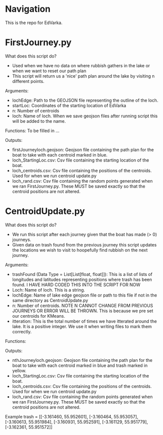 # Navigation
This is the repo for EdVarka. 

# FirstJourney.py

What does this script do?
- Used when we have no data on where rubbish gathers in the lake or when we want to reset our path plan
- This script will return us a 'nice' path plan around the lake by visiting n different points. 

Arguments:
- lochEdge: Path to the GEOJSON file representing the outline of the loch.
- startLoc: Coordinates of the starting location of EdVarka
- n: Number of centroids
- loch: Name of loch. When we save geojson files after running script
       this will be added to the name.

Functions:
To be filled in ...

Outputs:
- firstJourneyloch.geojson: Geojson file containing the path plan for the boat to take with each centroid marked in blue.
- loch_StartingLoc.csv: Csv file containing the starting location of the boat.
- loch_centroids.csv: Csv file containing the positions of the centroids. Used for when we run centroid update.py
- loch_rand.csv: Csv file containing the random points generated when we ran FirstJourney.py. These MUST be saved exactly so that the centroid positions are not altered.  

# CentroidUpdate.py

What does this script do?
- We run this script after each journey given that the boat has made (> 0) journeys.
- Given data on trash found from the previous journey this script updates the locations we wish to visit 
  to hoopefully find rubbish on the next journey. 

Arguments:
- trashFound (Data Type = List[List[float, float]]): This is a list of lists of longitudes and latitudes representing positions where trash has been found. I HAVE HARD CODED THIS INTO THE SCRIPT FOR NOW
- Loch: Name of loch. This is a string.
- lochEdge: Name of lake edge geojson file or path to this file if not in the same directory as CentroidUpdate.py
- n: Number of centroids. NOTE N CANNOT CHANGE FROM PREVIOUS JOURNEYS OR ERROR WILL BE THROWN. This is because we pre set our centroids for KMeans.
- itteration: This is the total number of times we have itterated around the lake. It is a positive integer. We use it when writing files to mark them correctly. 

Functions:

Outputs:
- nthJourneyloch.geojson: Geojson file containing the path plan for the boat to take with each centroid marked in blue and trash marked in yellow.
- loch_StartingLoc.csv: Csv file containing the starting location of the boat.
- loch_centroids.csv: Csv file containing the positions of the centroids. Used for when we run centroid update.py
- loch_rand.csv: Csv file containing the random points generated when we ran FirstJourney.py. These MUST be saved exactly so that the centroid positions are not altered.  

Example trash = [[-3.161460, 55.952601], [-3.160464, 55.953057], [-3.160613, 55.951984], [-3.160931, 55.952591], [-3.161129, 55.951779], [-3.162361, 55.951572]]
